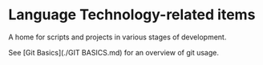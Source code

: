 # Language Technology-related items
A home for scripts and projects in various stages of development.

See [Git Basics](./GIT BASICS.md) for an overview of git usage.
